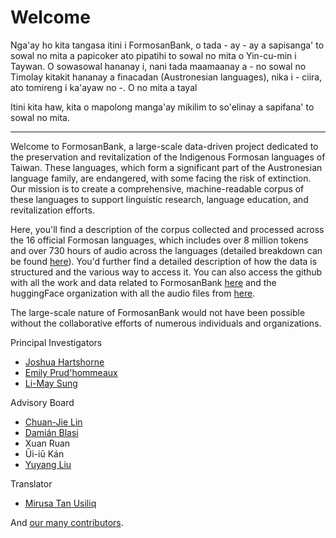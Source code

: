 # Welcome

Nga'ay ho kita tangasa itini i FormosanBank, o tada - ay - ay a sapisanga' to sowal no mita a papicoker ato pipatihi to sowal no mita o Yin-cu-min i Taywan. O sowasowal hananay i, nani tada maamaanay a - no sowal no Timolay kitakit hananay a finacadan (Austronesian languages), nika i - ciira, ato tomireng i ka'ayaw no -. O no mita a tayal

Itini kita haw, kita o mapolong manga'ay mikilim to so'elinay a sapifana' to sowal no mita. 

---

Welcome to FormosanBank, a large-scale data-driven project dedicated to the preservation and revitalization of the Indigenous Formosan languages of Taiwan. These languages, which form a significant part of the Austronesian language family, are endangered, with some facing the risk of extinction. Our mission is to create a comprehensive, machine-readable corpus of these languages to support linguistic research, language education, and revitalization efforts.

Here, you'll find a description of the corpus collected and processed across the 16 official Formosan languages, which includes over 8 million tokens and over 730 hours of audio across the languages (detailed breakdown can be found [here](https://ai4commsci.gitbook.io/formosanbank/the-bank-architecture/corpora)). You'd further find a detailed description of how the data is structured and the various way to access it. You can also access the github with all the work and data related to FormosanBank [here](https://github.com/FormosanBank/FormosanBank) and the huggingFace organization with all the audio files from [here](https://huggingface.co/FormosanBank).

The large-scale nature of FormosanBank would not have been possible without the collaborative efforts of numerous individuals and organizations.

Principal Investigators

- [Joshua Hartshorne](https://www.mghihp.edu/ihp-directory/joshua-hartshorne)
- [Emily Prud'hommeaux](https://cs.bc.edu/~prudhome/)
- [Li-May Sung](https://drive.google.com/file/d/1pkqbvFYHUydbiGRhPIgkBigkh2hpSCYi/view)

Advisory Board

- [Chuan-Jie Lin](https://cse.ntou.edu.tw/p/412-1063-7780.php?Lang=en)
- [Damián Blasi](https://www.damianblasi.org/)
- Xuan Ruan
- Ūi-iū Kán
- [Yuyang Liu](https://ced.utaipei.edu.tw/teacher/info?id=100103)

Translator

- [Mirusa Tan Usiliq](https://github.com/mirusausiliq)

And [our many contributors](https://ai4commsci.gitbook.io/formosanbank/additional-resources/contributors).